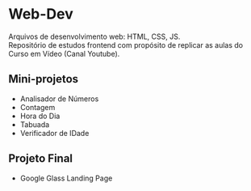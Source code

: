 # Web-Dev
Arquivos de desenvolvimento web: HTML, CSS, JS. \
Repositório de estudos frontend com propósito de replicar as aulas do Curso em Vídeo (Canal Youtube).
## Mini-projetos
* Analisador de Números
* Contagem
* Hora do Dia
* Tabuada
* Verificador de IDade
## Projeto Final
* Google Glass Landing Page
